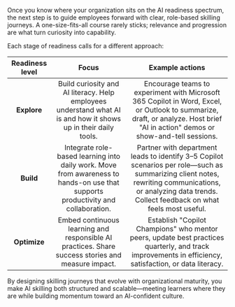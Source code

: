 Once you know where your organization sits on the AI readiness spectrum, the next step is to guide employees forward with clear, role-based skilling journeys. A one-size-fits-all course rarely sticks; relevance and progression are what turn curiosity into capability.

Each stage of readiness calls for a different approach:

| **Readiness level** | **Focus** | **Example actions** |
| :---: | :---: | :---: |
| **Explore** | Build curiosity and AI literacy. Help employees understand what AI is and how it shows up in their daily tools. | Encourage teams to experiment with Microsoft 365 Copilot in Word, Excel, or Outlook to summarize, draft, or analyze. Host brief "AI in action" demos or show-and-tell sessions. |
| **Build** | Integrate role-based learning into daily work. Move from awareness to hands-on use that supports productivity and collaboration. | Partner with department leads to identify 3–5 Copilot scenarios per role—such as summarizing client notes, rewriting communications, or analyzing data trends. Collect feedback on what feels most useful. |
| **Optimize** | Embed continuous learning and responsible AI practices. Share success stories and measure impact. | Establish "Copilot Champions" who mentor peers, update best practices quarterly, and track improvements in efficiency, satisfaction, or data literacy. |

By designing skilling journeys that evolve with organizational maturity, you make AI skilling both structured and scalable—meeting learners where they are while building momentum toward an AI-confident culture.
